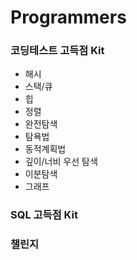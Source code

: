 # Programmers

### 코딩테스트 고득점 Kit
- 해시
- 스택/큐
- 힙
- 정렬
- 완전탐색
- 탐욕법
- 동적계획법
- 깊이/너비 우선 탐색
- 이분탐색
- 그래프

### SQL 고득점 Kit

### 챌린지
